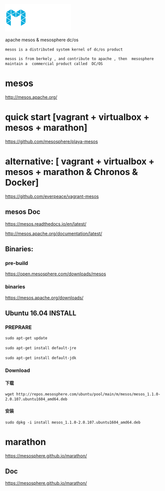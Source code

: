 
![mesos_logo](_image/mesos_logo.png)


apache mesos  &  mesosphere dc/os


```
mesos is a distributed system kernel of dc/os product
```


```
mesos is from berkely , and contribute to apache , then  mesosphere maintain a  commercial product called  DC/OS
```



# mesos
http://mesos.apache.org/


# quick start [vagrant + virtualbox +  mesos + marathon]

https://github.com/mesosphere/playa-mesos

# alternative: [ vagrant + virtualbox +  mesos + marathon & Chronos & Docker]    
https://github.com/everpeace/vagrant-mesos


## mesos Doc


https://mesos.readthedocs.io/en/latest/



http://mesos.apache.org/documentation/latest/

## Binaries:

### pre-build
https://open.mesosphere.com/downloads/mesos

### binaries
https://mesos.apache.org/downloads/


## Ubuntu 16.04 INSTALL

###  PREPRARE


```
sudo apt-get update

sudo apt-get install default-jre

sudo apt-get install default-jdk

```

###  Download 

#### 下载
```
wget http://repos.mesosphere.com/ubuntu/pool/main/m/mesos/mesos_1.1.0-2.0.107.ubuntu1604_amd64.deb
```
#### 安装

```
sudo dpkg -i install mesos_1.1.0-2.0.107.ubuntu1604_amd64.deb
```





#  marathon

https://mesosphere.github.io/marathon/


## Doc

https://mesosphere.github.io/marathon/



